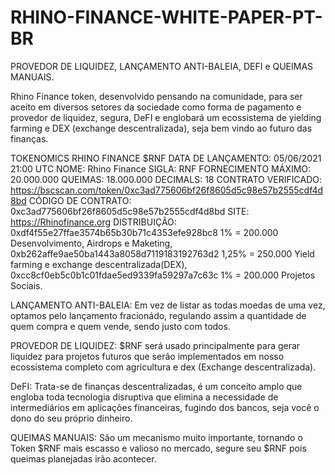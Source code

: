 # RHINO-FINANCE-WHITE-PAPER-PT-BR
PROVEDOR DE LIQUIDEZ, LANÇAMENTO ANTI-BALEIA, DEFI e QUEIMAS MANUAIS.

Rhino Finance token, desenvolvido pensando na comunidade, para ser aceito em diversos setores da sociedade como forma de pagamento e provedor de liquidez, segura, DeFI e englobará um ecossistema de yielding farming e DEX (exchange descentralizada), seja bem vindo ao futuro das finanças.

TOKENOMICS RHINO FINANCE  $RNF
DATA DE LANÇAMENTO: 05/06/2021 21:00 UTC
NOME: Rhino Finance
SIGLA: RNF
FORNECIMENTO MÁXIMO: 20.000.000
QUEIMAS: 18.000.000
DECIMALS: 18
CONTRATO VERIFICADO: https://bscscan.com/token/0xc3ad775606bf26f8605d5c98e57b2555cdf4d8bd
CÓDIGO DE CONTRATO: 0xc3ad775606bf26f8605d5c98e57b2555cdf4d8bd
SITE: https://Rhinofinance.org
DISTRIBUIÇÃO: 0xdf4f55e27ffae3574b65b30b71c4353efe928bc8 1% = 200.000 Desenvolvimento, Airdrops e Maketing, 0xb262affe9ae50ba1443a8058d7119183192763d2 1,25% = 250.000 Yield farming e exchange descentralizada(DEX), 0xcc8cf0eb5c0b1c01fdae5ed9339fa59297a7c63c 1% = 200.000 Projetos Sociais.

LANÇAMENTO ANTI-BALEIA: Em vez de listar as todas moedas de uma vez, optamos pelo lançamento fracionádo, regulando assim a quantidade de quem compra e quem vende, sendo justo com todos.

PROVEDOR DE LIQUIDEZ: $RNF será usado principalmente para gerar liquidez para projetos futuros que serão implementados em nosso ecossistema completo com agricultura e dex (Exchange descentralizada).

DeFI: Trata-se de finanças descentralizadas, é um conceito amplo que engloba toda tecnologia disruptiva que elimina a necessidade de intermediários em aplicações financeiras, fugindo dos bancos, seja você o dono do seu próprio dinheiro.

QUEIMAS MANUAIS: São um mecanismo muito importante, tornando o Token $RNF mais escasso e valioso no mercado, segure seu $RNF pois queimas planejadas irão acontecer.
